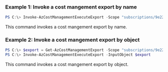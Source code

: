 ### Example 1: Invoke a cost mangement export by name
```powershell
PS C:\> Invoke-AzCostManagementExecuteExport -Scope "subscriptions/9e223dbe-3399-4e19-88eb-0975f02ac87f" -ExportName 'TestExport'

```

This command invokes a cost mangement export by name.

### Example 2: Invoke a cost mangement export by object
```powershell
PS C:\> $export = Get-AzCostManagementExport -Scope "subscriptions/9e223dbe-3399-4e19-88eb-0975f02ac87f" -ExportName 'TestExport'
PS C:\> Invoke-AzCostManagementExecuteExport -InputObject $export

```

This command invokes a cost mangement export by object.


